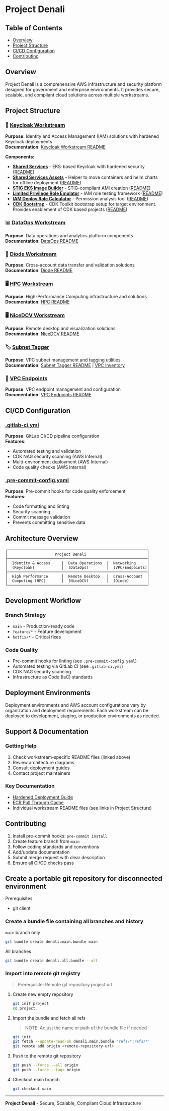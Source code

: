 <!--
(c) 2025 Amazon Web Services, Inc. All Rights Reserved.
This AWS content is subject to the terms of C2E Task Order 5502/HM047623F0080
-->

# Project Denali

## Table of Contents
- [Overview](#overview)
- [Project Structure](#project-structure)
- [CI/CD Configuration](#cicd-configuration)
- [Contributing](#contributing)

## Overview
Project Denali is a comprehensive AWS infrastructure and security platform designed for government and enterprise environments. It provides secure, scalable, and compliant cloud solutions across multiple workstreams.

## Project Structure

### 🔐 [Keycloak Workstream](./keycloak-workstream/)
**Purpose**: Identity and Access Management (IAM) solutions with hardened Keycloak deployments  
**Documentation**: [Keycloak Workstream README](./keycloak-workstream/Readme.md)

**Components:**
- **[Shared Services](./keycloak-workstream/shared-services/)** - EKS-based Keycloak with hardened security ([README](./keycloak-workstream/shared-services/README.md))
- **[Shared Services Assets](./keycloak-workstream/shared-services-assets/)** - Helper to move containers and helm charts for offline deployment ([README](./keycloak-workstream/shared-services-assets/README.md))
- **[STIG EKS Image Builder](./keycloak-workstream/stig-eks-imagebuilder/)** - STIG-compliant AMI creation ([README](./keycloak-workstream/stig-eks-imagebuilder/README.md))
- **[Limited Privilege Role Emulator](./keycloak-workstream/limited-privilage-role-emulator/)** - IAM role testing framework ([README](./keycloak-workstream/limited-privilage-role-emulator/README.md))
- **[IAM Deploy Role Calculator](./keycloak-workstream/iam-deploy-role-calculator/)** - Permission analysis tool ([README](./keycloak-workstream/iam-deploy-role-calculator/README.md))
- **[CDK Bootstrap](./keycloak-workstream/cdk-bootstrap/)** - CDK Toolkit bootstrap setup for target environment. Provides enablement of CDK based projects ([README](./keycloak-workstream/cdk-bootstrap/README.md))

### 📊 [DataOps Workstream](./DataOps-Workstream/)
**Purpose**: Data operations and analytics platform components  
**Documentation**: [DataOps README](./DataOps-Workstream/Readme.md)

### 🔌 [Diode Workstream](./diode-workstream/)
**Purpose**: Cross-account data transfer and validation solutions  
**Documentation**: [Diode README](./diode-workstream/Readme.md)

### 🖥️ [HPC Workstream](./hpc-workstream/)
**Purpose**: High-Performance Computing infrastructure and solutions  
**Documentation**: [HPC README](./hpc-workstream/Readme.md)

### 🖥️ [NiceDCV Workstream](./NiceDCV-Workstream/)
**Purpose**: Remote desktop and visualization solutions  
**Documentation**: [NiceDCV README](./NiceDCV-Workstream/Readme.md)

### 🏷️ [Subnet Tagger](./subnet-tagger/)
**Purpose**: VPC subnet management and tagging utilities  
**Documentation**: [Subnet Tagger README](./subnet-tagger/README.md) | [VPC Inventory](./subnet-tagger/VPC-INVENTORY.md)

### 🔗 [VPC Endpoints](./vpc-endpoints/)
**Purpose**: VPC endpoint management and configuration  
**Documentation**: [VPC Endpoints README](./vpc-endpoints/README.md)

## CI/CD Configuration

### [.gitlab-ci.yml](./.gitlab-ci.yml)
**Purpose**: GitLab CI/CD pipeline configuration  
**Features**:
- Automated testing and validation
- CDK NAG security scanning (AWS Internal)
- Multi-environment deployment (AWS Internal)
- Code quality checks (AWS Internal)

### [.pre-commit-config.yaml](./.pre-commit-config.yaml)
**Purpose**: Pre-commit hooks for code quality enforcement  
**Features**:
- Code formatting and linting
- Security scanning
- Commit message validation
- Prevents committing sensitive data



## Architecture Overview

```
┌──────────────────────────────────────────────────────────────┐
│                     Project Denali                           │
├──────────────────────────────────────────────────────────────┤
│  Identity & Access     │  Data Operations  │  Networking     │
│  (Keycloak)            │  (DataOps)        │  (VPC/Endpoints)│
├──────────────────────────────────────────────────────────────┤
│  High Performance      │  Remote Desktop   │  Cross-Account  │
│  Computing (HPC)       │  (NiceDCV)        │  (Diode)        │
└──────────────────────────────────────────────────────────────┘
```

## Development Workflow

### Branch Strategy
- `main` - Production-ready code
- `feature/*` - Feature development
- `hotfix/*` - Critical fixes

### Code Quality
- Pre-commit hooks for linting (see `.pre-commit-config.yaml`)
- Automated testing via GitLab CI (see `.gitlab-ci.yml`)
- CDK NAG security scanning
- Infrastructure as Code (IaC) standards

## Deployment Environments

Deployment environments and AWS account configurations vary by organization and deployment requirements. Each workstream can be deployed to development, staging, or production environments as needed.

## Support & Documentation

### Getting Help
1. Check workstream-specific README files (linked above)
2. Review architecture diagrams
3. Consult deployment guides
4. Contact project maintainers

### Key Documentation
- [Hardened Deployment Guide](./keycloak-workstream/shared-services/HARDENED-DEPLOYMENT.md)
- [ECR Pull Through Cache](./keycloak-workstream/ECR-Cache-Discovery/ECR-PULLTHROUGH.md)
- Individual workstream README files (see links in Project Structure)

## Contributing

1. Install pre-commit hooks: `pre-commit install`
2. Create feature branch from `main`
3. Follow coding standards and conventions
4. Add/update documentation
5. Submit merge request with clear description
6. Ensure all CI/CD checks pass

## Create a portable git repository for disconnected environment
Prerequisites
* git client 

### Create a bundle file containing all branches and history

`main` branch only
```bash
git bundle create denali.main.bundle main
```

All branches
```bash
git bundle create denali.all.bundle --all
```

### Import into remote git registry
> Prerequisite: Remote git repository project url 

1. Create new empty repository
   ```bash
   git init project
   cd project
   ```

3. Import the bundle and fetch all refs
   > NOTE: Adjust the name or path of the bundle file if needed
   ```bash
   git init
   git fetch --update-head-ok denali.main.bundle 'refs/*:refs/*'
   git remote add origin <remote-repository-url>
   ```

4. Push to the remote git repository   
   ```bash
   git push --force --all origin
   git push --force --tags origin
   ```

5. Checkout main branch
   ```bash
   git checkout main
   ```

---

**Project Denali** - Secure, Scalable, Compliant Cloud Infrastructure